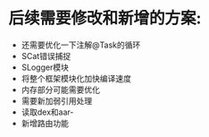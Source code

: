 # 后续需要修改和新增的方案:
* 还需要优化一下注解@Task的循环
* SCat错误捕捉
* SLogger模块
* 将整个框架模块化加快编译速度
* 内存部分可能需要优化
* 需要新加弱引用处理
* 读取dex和aar-
* 新增路由功能
